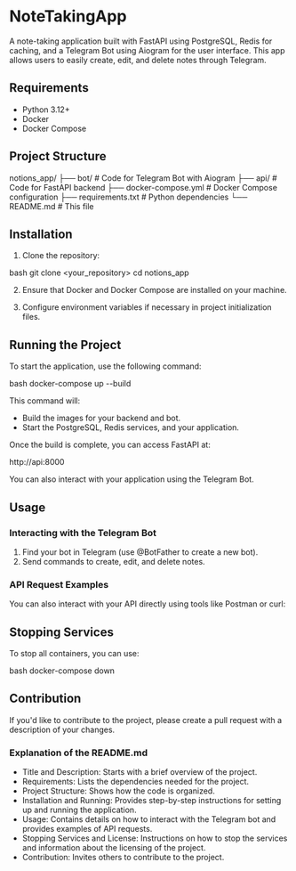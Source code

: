 # NoteTakingApp

A note-taking application built with FastAPI using PostgreSQL, Redis for caching, and a Telegram Bot using Aiogram for the user interface. This app allows users to easily create, edit, and delete notes through Telegram.

## Requirements

- Python 3.12+
- Docker
- Docker Compose

## Project Structure


notions_app/
├── bot/                   # Code for Telegram Bot with Aiogram
├── api/                   # Code for FastAPI backend
├── docker-compose.yml     # Docker Compose configuration
├── requirements.txt       # Python dependencies
└── README.md              # This file

## Installation

1. Clone the repository:

   
bash
   git clone <your_repository>
   cd notions_app
   

2. Ensure that Docker and Docker Compose are installed on your machine.

3. Configure environment variables if necessary in project initialization files.

## Running the Project

To start the application, use the following command:

bash
docker-compose up --build

This command will:

- Build the images for your backend and bot.
- Start the PostgreSQL, Redis services, and your application.

Once the build is complete, you can access FastAPI at:

http://api:8000

You can also interact with your application using the Telegram Bot.

## Usage

### Interacting with the Telegram Bot

1. Find your bot in Telegram (use @BotFather to create a new bot).
2. Send commands to create, edit, and delete notes.

### API Request Examples

You can also interact with your API directly using tools like Postman or curl:

## Stopping Services

To stop all containers, you can use:

bash
docker-compose down

## Contribution

If you'd like to contribute to the project, please create a pull request with a description of your changes.


### Explanation of the README.md

- Title and Description: Starts with a brief overview of the project.
- Requirements: Lists the dependencies needed for the project.
- Project Structure: Shows how the code is organized.
- Installation and Running: Provides step-by-step instructions for setting up and running the application.
- Usage: Contains details on how to interact with the Telegram bot and provides examples of API requests.
- Stopping Services and License: Instructions on how to stop the services and information about the licensing of the project.
- Contribution: Invites others to contribute to the project.
